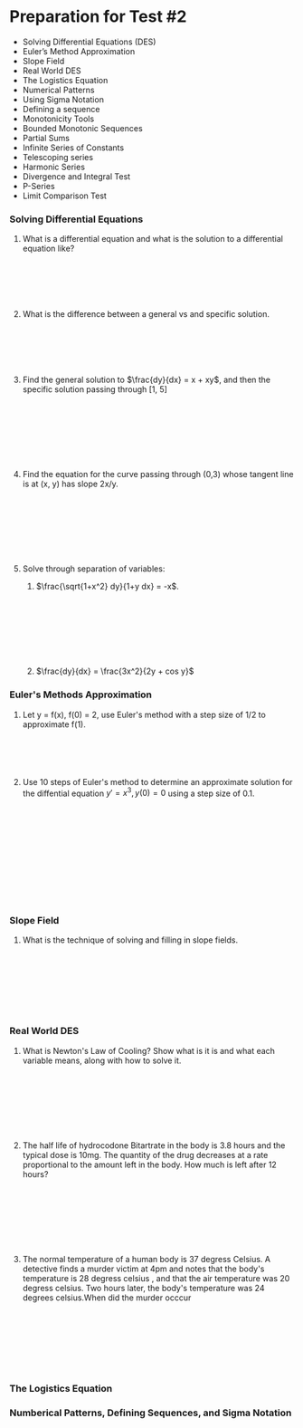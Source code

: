 # Preparation for Test #2

- Solving Differential Equations (DES)
- Euler’s Method Approximation
- Slope Field
- Real World DES
- The Logistics Equation
- Numerical Patterns
- Using Sigma Notation
- Defining a sequence
- Monotonicity Tools
- Bounded Monotonic Sequences
- Partial Sums
- Infinite Series of Constants
- Telescoping series
- Harmonic Series
- Divergence and Integral Test
- P-Series
- Limit Comparison Test

### Solving Differential Equations

1. What is a differential equation and what is the solution to a differential equation like?
   <br> <br><br> <br><br> <br>

2. What is the difference between a general vs and specific solution.
   <br> <br><br> <br><br> <br>

3. Find the general solution to $\frac{dy}{dx} = x + xy$, and then the specific solution passing through [1, 5]
   <br> <br><br> <br><br> <br><br> <br>

4. Find the equation for the curve passing through (0,3) whose tangent line is at (x, y) has slope 2x/y.
   <br> <br><br> <br><br> <br><br> <br>

5. Solve through separation of variables:

   1. $\frac{\sqrt{1+x^2} dy}{1+y dx} = -x$.
      <br> <br><br> <br><br> <br><br> <br>

   2. $\frac{dy}{dx} = \frac{3x^2}{2y + cos y}$

### Euler's Methods Approximation

1. Let y = f(x), f(0) = 2, use Euler's method with a step size of 1/2 to approximate f(1).
   <br> <br><br> <br><br> <br>
2. Use 10 steps of Euler's method to determine an approximate solution for the diffential equation $y'=x^3, y(0)=0$ using a step size of 0.1.

<br> <br><br> <br><br> <br><br> <br><br> <br>

### Slope Field

1. What is the technique of solving and filling in slope fields.
   <br> <br><br> <br><br> <br><br> <br>

### Real World DES

1. What is Newton's Law of Cooling? Show what is it is and what each variable means, along with how to solve it.
   <br> <br><br> <br><br> <br><br> <br>

2. The half life of hydrocodone Bitartrate in the body is 3.8 hours and the typical dose is 10mg. The quantity of the drug decreases at a rate proportional to the amount left in the body. How much is left after 12 hours?
   <br> <br><br> <br><br> <br><br> <br>

3. The normal temperature of a human body is 37 degress Celsius. A detective finds a murder victim at 4pm and notes that the body's temperature is 28 degress celsius , and that the air temperature was 20 degress celsius. Two hours later, the body's temperature was 24 degrees celsius.When did the murder occcur
   <br> <br><br> <br><br> <br><br> <br>

### The Logistics Equation

### Numberical Patterns, Defining Sequences, and Sigma Notation

###
